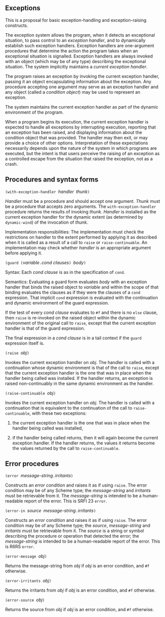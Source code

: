## Exceptions

This is a proposal for basic exception-handling and exception-raising constructs.

The exception system allows the program, when it detects an exceptional situation, to pass control to an *exception handler*, and to dynamically establish such exception handlers. Exception handlers are one-argument procedures that determine the action the program takes when an exceptional situation is signalled.  Exception handlers are always invoked with an object (which may be of any type) describing the exceptional situation.  The system implicitly maintains a *current exception handler*.

The program raises an exception by invoking the current exception handler, passing it an object encapsulating information about the exception. Any procedure accepting one argument may serve as an exception handler and any object (called a *condition object*) may be used to represent an exception.

The system maintains the current exception handler as part of the dynamic environment of the program.

When a program begins its execution, the current exception handler is expected to handle all exceptions by interrupting execution, reporting that an exception has been raised, and displaying information about the condition object that was provided. The handler may then exit, or may provide a choice of other options.  Interpretation of these expectations necessarily depends upon the nature of the system in which programs are executed, but the intent is that users perceive the raising of an exception as a controlled escape from the situation that raised the exception, not as a crash.

## Procedures and syntax forms

`(with-exception-handler `*handler*` `*thunk*`)`

*Handler* must be a procedure and should accept one argument. *Thunk* must be a procedure that accepts zero arguments. The `with-exception-handler` procedure returns the results of invoking *thunk*. *Handler* is installed as the current exception handler for the dynamic extent (as determined by `dynamic-wind`) of the invocation of *thunk*.

Implementation responsibilities: The implementation must check the restrictions on handler to the extent performed by applying it as described when it is called as a result of a call to `raise` or `raise-continuable`. An implementation may check whether *handler* is an appropriate argument before applying it.

`(guard (`*variable*` . `*cond clauses*`) `*body*`)`

Syntax: Each *cond clause* is as in the specification of `cond`.

Semantics: Evaluating a guard form evaluates *body* with an exception handler that binds the raised object to *variable* and within the scope of that binding evaluates the clauses as if they were the clauses of a `cond` expression. That implicit `cond` expression is evaluated with the continuation and dynamic environment of the guard expression.

If the test of every *cond clause* evaluates to `#f` and there is no `else` clause, then `raise` is re-invoked on the raised object within the dynamic environment of the original call to `raise`, except that the current exception handler is that of the guard expression.

The final expression in a *cond clause* is in a tail context if the `guard` expression itself is.

`(raise `*obj*`)`

Invokes the current exception handler on *obj*.  The handler is called with a continuation whose dynamic environment is that of the call to `raise`, except that the current exception handler is the one that was in place when the handler being called was installed. If the handler returns, an exception is raised non-continuably in the same dynamic environment as the handler.

`(raise-continuable `*obj*`)`

Invokes the current exception handler on *obj*.  The handler is called with a continuation that is equivalent to the continuation of the call to `raise-continuable`, with these two exceptions:

1) the current exception handler is the one that was in place when the handler being called was installed,

2) if the handler being called returns, then it will again become the current exception handler. If the handler returns, the values it returns become the values returned by the call to `raise-continuable`.

## Error procedures

`(error `*message-string*` . `*irritants*`)`

Constructs an *error condition* and raises it as if using `raise`.  The error condition may be of any Scheme type; the *message-string* and *irritants* must be retrievable from it.  The *message-string* is intended to be a human-readable report of the error.  This is SRFI 23 `error`.

`(error-in `*source*` `*message-string*` . `*irritants*`)`

Constructs an *error condition* and raises it as if using `raise`.  The error condition may be of any Scheme type; the *source*, *message-string* and *irritants* must be retrievable from it.  The *source* is a string or symbol describing the procedure or operation that detected the error; the *message-string* is intended to be a human-readable report of the error.  This is R6RS `error`.

`(error-message `*obj*`)`

Returns the message-string from *obj* if *obj* is an error condition, and `#f` otherwise.

`(error-irritants `*obj*`)`

Returns the irritants from *obj* if *obj* is an error condition, and `#f` otherwise.

`(error-source `*obj*`)`

Returns the source from *obj* if *obj* is an error condition, and `#f` otherwise.


